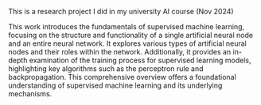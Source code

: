 This is a research project I did in my university AI course (Nov 2024)

This work introduces the fundamentals of supervised machine learning, focusing on the structure and functionality of a single artificial neural node and an entire neural network.
It explores various types of artificial neural nodes and their roles within the network.
Additionally, it provides an in-depth examination of the training process for supervised learning models, highlighting key algorithms such as the perceptron rule and backpropagation.
This comprehensive overview offers a foundational understanding of supervised machine learning and its underlying mechanisms.
